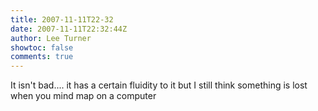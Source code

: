 ```yaml
---
title: 2007-11-11T22-32
date: 2007-11-11T22:32:44Z
author: Lee Turner
showtoc: false
comments: true
---
```


It isn't bad.... it has a certain fluidity to it but I still think something is lost when you mind map on a computer

